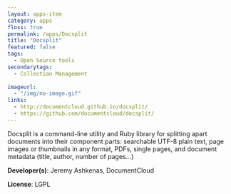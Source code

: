```yaml
---
layout: apps-item
category: apps
floss: true
permalink: /apps/Docsplit
title: "Docsplit"
featured: false
tags:
  - Open Source tools
secondarytags:
  - Collection Management
  
imageurl:
  - "/img/no-image.gif"
links:
  - http://documentcloud.github.io/docsplit/
  - https://github.com/documentcloud/docsplit/
---
```

Docsplit is a command-line utility and Ruby library for splitting apart documents into their component parts: searchable UTF-8 plain text, page images or thumbnails in any format, PDFs, single pages, and document metadata (title, author, number of pages...)

**Developer(s)**: Jeremy Ashkenas, DocumentCloud

**License**: LGPL



